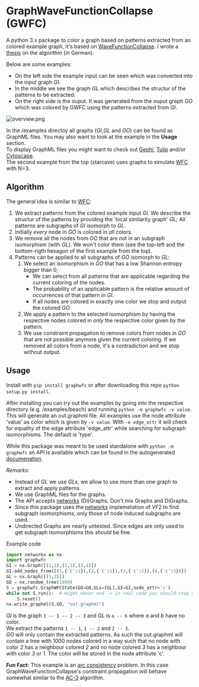 # GraphWaveFunctionCollapse (GWFC)

A python 3.x package to color a graph based on patterns extracted from an colored example graph, it's based on [WaveFunctionCollapse](https://github.com/mxgmn/WaveFunctionCollapse).
I wrote a [thesis](/thesis.pdf) on the algorithm (in German).

Below are some examples:
* On the left side the example input can be seen which was converted into the input graph *GI*.
* In the middle we see the graph *GL* which describes the structur of the patterns to be extracted.
* On the right side is the ouput. It was generated from the ouput graph *GO* which was colored by GWFC using the patterns extracted from *GI*. 

![overview.png](/examples/overview.png)

In the /examples directoy all graphs (*GI*,*GL* and *GO*) can be found as GraphML files. You may also want to look at the example in the **Usage** section.  
To display GraphML files you might want to check out [Gephi](https://gephi.org), [Tulip](http://tulip.labri.fr/TulipDrupal) and/or [Cytoscape](http://www.cytoscape.org/).  
The second example from the top (starcave) uses graphs to simulate [WFC](https://github.com/mxgmn/WaveFunctionCollapse) with N=3.  

## Algorithm
The general idea is similar to [WFC](https://github.com/mxgmn/WaveFunctionCollapse):
1. We extract patterns from the colored example input *GI*. We describe the structur of the patterns by providing the 'local similarity graph' *GL*; All patterns are subgraphs of *GI* isomorph to *GL*.
2. Initially *every* node in *GO* is colored in *all* colors.
3. We remove all the nodes from *GO* that are not in an subgraph isomorphism (with *GL*). We won't color them (see the top-left and the bottom-rigth hexagon of the first example from the top).
4. Patterns can be applied to all subgraphs of *GO* isomorph to *GL*:
    1. We select an isomorphism in *GO* that has a low Shannon entropy bigger than 0; 
        * We can select from all patterns that are applicable regarding the current coloring of the nodes. 
        * The probability of an applicable pattern is the relative amount of occurrences of that pattern in *GI*. 
        * If all nodes are colored in exactly one color we stop and output the colored *GO*.
    2. We apply a pattern to the selected isomorphism by having the respective nodes colored in *only* the respective color given by the pattern.
    3. We use constraint propagation to remove colors from nodes in *GO* that are not possible anymore given the current coloring. If we removed all colors from a node, it's a contradiction and we stop without output.

## Usage
Install with `pip install graphwfc` or after downloading this repo `python setup.py install`.

After installing you can try out the examples by going into the respective directory (e.g. /examples/beach) and running `python -m graphwfc -v value`. This will generate an out.graphml file.
All examples use the node attribute 'value' as color which is given by `-v value`.
With `-e edge_attr` it will check for equality of the edge attribute 'edge_attr' while searching for subgraph isomorphisms. The default is 'type'.

While this package was meant to be used standalone with `python -m graphwfc` an API is available which can be found in the autogenerated [documenation](https://lamelizard.github.io/GraphWaveFunctionCollapse/graphwfc.html).

*Remarks*:
* Instead of *GL* we use *GLs*, we allow to use more than one graph to extract and apply patterns.
* We use GraphML files for the graphs.
* The API accepts [networkx](https://networkx.github.io/) (Di)Graphs. Don't mix Graphs and DiGraphs.
* Since this package uses the [networkx](https://networkx.github.io/) implemetation of VF2 to find subgraph isomorphisms, only those of node induced subgraphs are used.
* Undirected Graphs are nearly untested. Since edges are only used to get subgraph isomorphisms this _should_ be fine.

Example code
```python
import networkx as nx
import graphwfc
GI = nx.Graph([(1,2),(2,3),(3,4)])
GI.add_nodes_from([(1,{'c':1}),(2,{'c':1}),(3,{'c':2}),(4,{'c':3})])
GL = nx.Graph([(1,2)])
GO = nx.random_tree(1000)
S = graphwfc.GraphWFCState(GO=GO,GLs=[GL],GI=GI,node_attr='c')
while not S.run():  # might never end -> in real code you should stop after some tries
    S.reset()
nx.write_graphml(S.GO, "out.graphml")
```
*GI* is the graph `1 -- 1 -- 2 -- 3` and *GL* is `a -- b` where *a* and *b* have no color.  
We extract the patterns `1 -- 1`, `1 -- 2` and `2 -- 3`.  
*GO* will only contain the extracted patterns. As such the out.graphml will contain a tree with 1000 nodes colored in a way
such that no node with color *2* has a neighbour colored *2* and no node colored *3* has a neighbour with color *3* or *1*. The color will be stored in the node attribute 'c'.

**Fun Fact**: This example is an [arc consistency](https://en.wikipedia.org/wiki/Local_consistency#Arc_consistency) problem. In this case GraphWaveFunctionCollapse's constraint propagation will behave somewhat similar to the [AC-3](https://en.wikipedia.org/wiki/AC-3_algorithm) algorithm.
